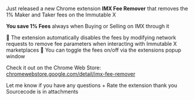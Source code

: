 Just released a new Chrome extension **IMX Fee Remover** that removes the 1% Maker and Taker fees on the Immutable X

**You save 1% Fees** always when Buying or Selling on IMX through it

:small_blue_diamond: The extension automatically disables the fees by modifying network requests to remove fee parameters when interacting with Immutable X marketplaces
:small_blue_diamond: You can toggle the fees on/off via the extensions popup window

Check it out on the Chrome Web Store: [chromewebstore.google.com/detail/imx-fee-remover](https://chromewebstore.google.com/detail/imx-fee-remover/agofgneeldhpjbhjcddflmfiifnbdeog?hl=en&authuser=0)

Let me know if you have any questions + Rate the extension thank you
Sourcecode is in attachments
